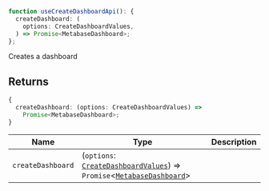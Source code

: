 ```ts
function useCreateDashboardApi(): {
  createDashboard: (
    options: CreateDashboardValues,
  ) => Promise<MetabaseDashboard>;
};
```

Creates a dashboard

## Returns

```ts
{
  createDashboard: (options: CreateDashboardValues) =>
    Promise<MetabaseDashboard>;
}
```

| Name              | Type                                                                                                                         | Description |
| ----------------- | ---------------------------------------------------------------------------------------------------------------------------- | ----------- |
| `createDashboard` | (`options`: [`CreateDashboardValues`](CreateDashboardValues.md)) => `Promise`\<[`MetabaseDashboard`](MetabaseDashboard.md)\> |             |
